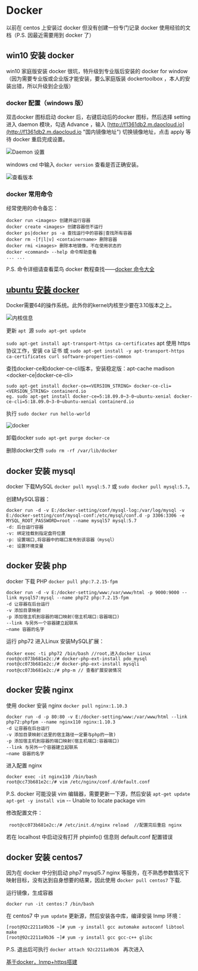 # Docker

以前在 centos 上安装过 docker 但没有创建一份专门记录 docker 使用经验的文档（P.S. 因最近需要用到 docker 了）

## win10 安装 docker

win10 家庭版安装 docker 很坑，特升级到专业版后安装的 docker for window （因为需要专业版或企业版才能安装，要么家庭版装 dockertoolbox ，本人的安装出错，所以升级到企业版）

### docker 配置（windows 版）

双击docker 图标启动 docker 后，右键启动后的docker 图标，然后选择 setting 进入 daemon 模块，勾选 Advance ，输入 [http://f1361db2.m.daocloud.io](http://f1361db2.m.daocloud.io "国内镜像地址") 切换镜像地址，点击 apply 等待 docker 重启完成设置。

![Daemon 设置](https://i.imgur.com/D3f78SP.png)

windows `cmd` 中输入 `docker version` 查看是否正确安装。

![查看版本](https://i.imgur.com/azihbXA.png)

### docker 常用命令

经常使用的命令备忘：

    docker run <images> 创建并运行容器
    docker create <images> 创建容器但不运行
    docker ps|docker ps -a 查找运行中的容器|查找所有容器
    docker rm -[f|l|v] <containername> 删除容器
    docker rmi <images> 删除本地镜像，不在使用状态的
    docker <command> --help 命令帮助查看
    ... ...

P.S. 命令详细请查看菜鸟 docker 教程查找——[docker 命令大全](http://www.runoob.com/docker/docker-command-manual.html "docker命令大全")

## [ubuntu 安装 docker](https://docs.docker.com/install/linux/docker-ce/ubuntu/)

Docker需要64的操作系统。此外你的kernel内核至少要在3.10版本之上。

![内核信息](https://i.loli.net/2019/05/15/5cdb7fb49ccb720351.png "内核信息")

更新 `apt `源 `sudo apt-get update`

`sudo apt-get install apt-transport-https ca-certificates` apt 使用 https 协议工作，安装 ca 证书 或  `sudo apt-get install -y apt-transport-https ca-certificates curl software-properties-common`

查找docker-ce和docker-ce-cli版本，安装稳定版：apt-cache madison <docker-ce|docker-ce-cli>

```
sudo apt-get install docker-ce=<VERSION_STRING> docker-ce-cli=<VERSION_STRING> containerd.io
eg. sudo apt-get install docker-ce=5:18.09.0~3-0~ubuntu-xenial docker-ce-cli=5:18.09.0~3-0~ubuntu-xenial containerd.io
```

执行 `sudo docker run hello-world` 

![docker](https://i.loli.net/2019/05/15/5cdb9e304b3ae73265.png)

卸载docker `sudo apt-get purge docker-ce`

删除docker文件 `sudo rm -rf /var/lib/docker`

## docker 安装 mysql

docker 下载MySQL `docker pull mysql:5.7` 或 `sudo docker pull mysql:5.7`。

创建MySQL容器：

    docker run -d -v E:/docker-setting/conf/mysql-log:/var/log/mysql -v E:/docker-setting/conf/mysql-conf:/etc/mysql/conf.d -p 3306:3306 -e MYSQL_ROOT_PASSWORD=root --name mysql57 mysql:5.7
    -d: 后台运行容器
    -v: 绑定挂载到指定盘符位置
    -p: 设置端口,将容器中的端口发布到该容器（mysql）
    -e: 设置环境变量

## docker 安装 php

docker 下载 PHP `docker pull php:7.2.15-fpm`

    docker run -d -v E:/docker-setting/www:/var/www/html -p 9000:9000 --link mysql57:mysql --name php72 php:7.2.15-fpm  
    -d 让容器在后台运行
    -v 添加目录映射
    -p 添加宿主机到容器的端口映射(宿主机端口:容器端口)
    --link 与另外一个容器建立起联系 
    –name 容器的名字

运行 php72 进入Linux 安装MySQL扩展：

    docker exec -ti php72 /bin/bash //root,进入docker Linux
    root@cc073b681e2c:/# docker-php-ext-install pdo_mysql    
    root@cc073b681e2c:/# docker-php-ext-install mysqli 
    root@cc073b681e2c:/# php-m // 查看扩展安装情况

## docker 安装 nginx

使用 docker 安装 nginx `docker pull nginx:1.10.3 `

    docker run -d -p 80:80 -v E:/docker-setting/www:/var/www/html --link php72:phpfpm --name nginx110 nginx:1.10.3  
    -d 让容器在后台运行
    -v 添加目录映射(这里的宿主路径一定要与php的一致)
    -p 添加宿主机到容器的端口映射(宿主机端口:容器端口)
    --link 与另外一个容器建立起联系 
    –name 容器的名字

进入配置 nginx

    docker exec -it nginx110 /bin/bash
    root@cc73b681e2c:/# vim /etc/nginx/conf.d/default.conf

P.S. docker 可能没装 vim 编辑器，需要更新一下源，然后安装 `apt-get update` `apt-get -y install vim` --  Unable to locate package vim

修改配置文件：

     root@cc073b681e2c:/# /etc/init.d/nginx reload  //配置完后重启 nginx

若在 localhost 中启动没有打开 phpinfo() 信息则 default.conf 配置错误

## docker 安装 centos7

因为在 docker 中分别启动 php7 mysql5.7 nginx 等服务，在不熟悉参数情况下映射目标，没有达到自身想要的结果，因此使用 d`ocker pull centos7` 下载.

运行镜像，生成容器

    docker run -it centos:7 /bin/bash

在 centos7 中 `yum update` 更新源，然后安装各中库，编译安装 lnmp 环境：

    [root@92c2211a9b36 ~]# yum -y install gcc automake autoconf libtool make
    [root@92c2211a9b36 ~]# yum -y install gcc gcc-c++ glibc

P.S. 退出后可执行 `docker attach 92c2211a9b36 ` 再次进入

[基于docker，lnmp+https搭建](https://segmentfault.com/a/1190000018729523 "基于docker, 快速搭建Nginx+Php+https本地开发环境, 免于手动安装PHP扩展")
